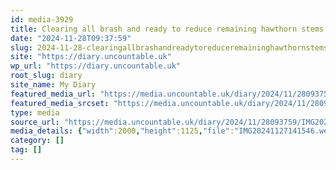```yaml
---
id: media-3929
title: Clearing all brash and ready to reduce remaining hawthorn stems
date: "2024-11-28T09:37:59"
slug: 2024-11-28-clearingallbrashandreadytoreduceremaininghawthornstems
site: "https://diary.uncountable.uk"
wp_url: "https://diary.uncountable.uk"
root_slug: diary
site_name: My Diary
featured_media_url: "https://media.uncountable.uk/diary/2024/11/28093759/IMG20241127141546.webp"
featured_media_srcset: "https://media.uncountable.uk/diary/2024/11/28093759/IMG20241127141546-300x169.webp 300w, https://media.uncountable.uk/diary/2024/11/28093759/IMG20241127141546-1024x576.webp 1024w, https://media.uncountable.uk/diary/2024/11/28093759/IMG20241127141546-150x150.webp 150w, https://media.uncountable.uk/diary/2024/11/28093759/IMG20241127141546-640x360.webp 640w, https://media.uncountable.uk/diary/2024/11/28093759/IMG20241127141546.webp 2000w"
type: media
source_url: "https://media.uncountable.uk/diary/2024/11/28093759/IMG20241127141546.webp"
media_details: {"width":2000,"height":1125,"file":"IMG20241127141546.webp","filesize":210296,"sizes":{"medium":{"file":"IMG20241127141546-300x169.webp","width":300,"height":169,"filesize":20562,"mime_type":"image/webp","source_url":"https://media.uncountable.uk/diary/2024/11/28093759/IMG20241127141546-300x169.webp"},"large":{"file":"IMG20241127141546-1024x576.webp","width":1024,"height":576,"filesize":228458,"mime_type":"image/webp","source_url":"https://media.uncountable.uk/diary/2024/11/28093759/IMG20241127141546-1024x576.webp"},"thumbnail":{"file":"IMG20241127141546-150x150.webp","width":150,"height":150,"filesize":9936,"mime_type":"image/webp","source_url":"https://media.uncountable.uk/diary/2024/11/28093759/IMG20241127141546-150x150.webp"},"mobwidth":{"file":"IMG20241127141546-640x360.webp","width":640,"height":360,"filesize":92560,"mime_type":"image/webp","source_url":"https://media.uncountable.uk/diary/2024/11/28093759/IMG20241127141546-640x360.webp"},"full":{"file":"IMG20241127141546.webp","width":2000,"height":1125,"mime_type":"image/webp","source_url":"https://media.uncountable.uk/diary/2024/11/28093759/IMG20241127141546.webp"}},"image_meta":{"aperture":"0","credit":"","camera":"","caption":"","created_timestamp":"0","copyright":"","focal_length":"0","iso":"0","shutter_speed":"0","title":"","orientation":"0","keywords":[]}}
category: []
tag: []
---
```


